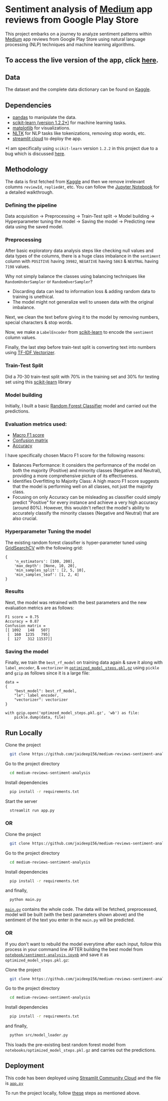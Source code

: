 # Sentiment analysis of [Medium](https://play.google.com/store/apps/details?id=com.medium.reader) app reviews from Google Play Store

This project embarks on a journey to analyze sentiment patterns within [Medium](https://play.google.com/store/apps/details?id=com.medium.reader) app reviews from Google Play Store using natural language processing (NLP) techniques and machine learning algorithms. 

## To access the live version of the app, click [here](https://medium-sentiment-analysis.streamlit.app/).

## Data
The dataset and the complete data dictionary can be found on [Kaggle](https://www.kaggle.com/datasets/raqhea/medium-app-reviews-from-google-play-store/).
## Dependencies

- [pandas](https://pandas.pydata.org/docs/index.html) to manipulate the data.
- [scikit-learn (version 1.2.2*)](https://scikit-learn.org/1.2/whats_new/v1.2.html#) for machine learning tasks.
- [matplotlib](https://matplotlib.org/) for visualizations.
- [NLTK](https://www.nltk.org/) for NLP tasks like tokenizations, removing stop words, etc. 
- [streamlit cloud](https://streamlit.io/cloud) to deploy the app. 

*I am specifically using ```scikit-learn``` version ```1.2.2``` in this project due to a bug which is discussed [here](https://discuss.streamlit.io/t/valueerror-node-array-from-the-pickle-has-an-incompatible-dtype/46682/6).

## Methodology

The data is first fetched from [Kaggle](https://www.kaggle.com/datasets/raqhea/medium-app-reviews-from-google-play-store/) and then we remove irrelevant columns ```reviewId```, ```repliedAt```, etc. You can follow the [Jupyter Notebook](https://github.com/jaideep156/medium-reviews-sentiment-analysis/blob/main/notebook/sentiment-analysis.ipynb) for a detailed walkthrough.

### Defining the pipeline
Data acquisition -> Preprocessing -> Train-Test split -> Model building -> Hyperparameter tuning the model -> Saving the model -> Predicting new data using the saved model.

### Preprocessing
After basic exploratory data analysis steps like checking null values and data types of the columns, there is a huge class imbalance in the `sentiment` column with `POSITIVE` having `39982`, `NEGATIVE` having `5863` & `NEUTRAL` having `7198` values.

Why not simply balance the classes using balancing techniques like `RandomUnderSampler` or `RandomOverSampler`?

- Discarding data can lead to information loss & adding random data to training is unethical.
- The model might not generalize well to unseen data with the original imbalance.

Next, we clean the text before giving it to the model by removing numbers, special characters & stop words. 

Now, we make a `LabelEncoder` from [scikit-learn](https://scikit-learn.org/stable/modules/generated/sklearn.preprocessing.LabelEncoder.html) to encode the `sentiment` column values. 

Finally, the last step before train-test split is converting text into numbers using [TF-IDF Vectorizer](https://scikit-learn.org/stable/modules/generated/sklearn.feature_extraction.text.TfidfVectorizer.html).

### Train-Test Split

Did a 70-30 train-test split with 70% in the training set and 30% for testing set using this [scikit-learn](https://scikit-learn.org/stable/modules/generated/sklearn.model_selection.train_test_split.html) library

### Model building

Initially, I built a basic [Random Forest Classifier](https://scikit-learn.org/stable/modules/generated/sklearn.ensemble.RandomForestClassifier.html) model and carried out the predictions.

### Evaluation metrics used:
- [Macro F1 score](https://scikit-learn.org/stable/modules/generated/sklearn.metrics.f1_score.html)
- [Confusion matrix](https://scikit-learn.org/stable/modules/generated/sklearn.metrics.confusion_matrix.html)
- [Accuracy](https://scikit-learn.org/stable/modules/generated/sklearn.metrics.accuracy_score.html)

I have specifically chosen Macro F1 score for the following reasons:
- Balances Performance: It considers the performance of the model on both the majority (Positive) and minority classes (Negative and Neutral), providing a more comprehensive picture of its effectiveness.
- Identifies Overfitting to Majority Class: A high macro F1 score suggests that the model is performing well on all classes, not just the majority class.
- Focusing on only Accuracy can be misleading as classifier could simply predict "Positive" for every instance and achieve a very high accuracy (around 80%). However, this wouldn't reflect the model's ability to accurately classify the minority classes (Negative and Neutral) that are also crucial.

### Hyperparameter Tuning the model

The existing random forest classifier is hyper-parameter tuned using [GridSearchCV](https://scikit-learn.org/stable/modules/generated/sklearn.model_selection.GridSearchCV.html) with the following grid:

```
{
    'n_estimators': [100, 200],
    'max_depth': [None, 10, 20],
    'min_samples_split': [2, 5, 10],
    'min_samples_leaf': [1, 2, 4]
}
```
### Results
Next, the model was retrained with the best parameters and the new evaluation metrics are as follows: 
``` 
F1 score = 0.75 
Accuracy = 0.87
Confusion matrix = 
[[ 1092   148   507]
 [  160  1235   795]
 [  127   312 11537]]
``` 

### Saving the model

Finally, we train the `best_rf_model` on training data again & save it along with `label_encoder`, & `vectorizer` in [`optimized_model_steps.pkl.gz`](https://github.com/jaideep156/medium-reviews-sentiment-analysis/blob/main/notebook/optimized_model_steps.pkl.gz) using `pickle` and `gzip` as follows since it is a large file:

```
data = 
{
    "best_model": best_rf_model, 
    "le": label_encoder, 
    "vectorizer": vectorizer
}

with gzip.open('optimzed_model_steps.pkl.gz', 'wb') as file:
    pickle.dump(data, file)

```

## Run Locally

Clone the project

```bash
  git clone https://github.com/jaideep156/medium-reviews-sentiment-analysis.git
```

Go to the project directory

```bash
  cd medium-reviews-sentiment-analysis
```

Install dependencies

```bash
  pip install -r requirements.txt
```

Start the server

```bash
  streamlit run app.py
```
### OR 
Clone the project

```bash
  git clone https://github.com/jaideep156/medium-reviews-sentiment-analysis.git
```
Go to the project directory

```bash
  cd medium-reviews-sentiment-analysis
```
Install dependencies
```bash
  pip install -r requirements.txt
```
and finally,
```bash
  python main.py
```
[`main.py`](https://github.com/jaideep156/medium-reviews-sentiment-analysis/blob/main/main.py) contains the whole code. The data will be fetched, preprocessed, model will be built (with the best parameters shown above) and the sentiment of the text you enter in the `main.py` will be predicted.

### OR 
If you don't want to rebuild the model everytime after each input,
follow this process in your command line AFTER building the best model from [`notebook/sentiment-analysis.ipynb`](https://github.com/jaideep156/medium-reviews-sentiment-analysis/blob/main/notebook/sentiment-analysis.ipynb) and save it as `optimized_model_steps.pkl.gz`:

Clone the project

```bash
  git clone https://github.com/jaideep156/medium-reviews-sentiment-analysis.git
```
Go to the project directory

```bash
  cd medium-reviews-sentiment-analysis
```
Install dependencies
```bash
  pip install -r requirements.txt
```
and finally,
```bash
  python src/model_loader.py
```
This loads the pre-existing best random forest model from `notebooks/optimized_model_steps.pkl.gz` and carries out the predictions.

## Deployment
This code has been deployed using [Streamlit Community Cloud](https://streamlit.io/cloud) and the file is [`app.py`](https://github.com/jaideep156/medium-reviews-sentiment-analysis/blob/main/app.py)

To run the project locally, follow [these](https://github.com/jaideep156/medium-reviews-sentiment-analysis?tab=readme-ov-file#run-locally) steps as mentioned above.